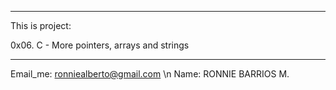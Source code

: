 *********************************************
This is project:

0x06. C - More pointers, arrays and strings
*********************************************

Email_me: ronniealberto@gmail.com \n
Name: RONNIE BARRIOS M.
